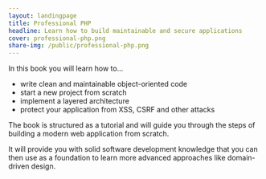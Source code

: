 ```yaml
---
layout: landingpage
title: Professional PHP
headline: Learn how to build maintainable and secure applications
cover: professional-php.png
share-img: /public/professional-php.png
---
```


In this book you will learn how to...

- write clean and maintainable object-oriented code
- start a new project from scratch
- implement a layered architecture
- protect your application from XSS, CSRF and other attacks

The book is structured as a tutorial and will guide you through the steps of building a modern web application from scratch.

It will provide you with solid software development knowledge that you can then use as a foundation to learn more advanced approaches like domain-driven design.


